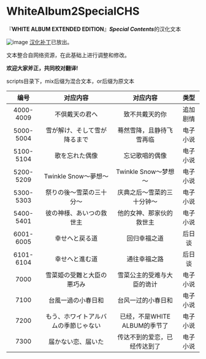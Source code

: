 # WhiteAlbum2SpecialCHS
『**WHITE ALBUM EXTENDED EDITION**』***Special Contents***的汉化文本

![image](https://github.com/xyx266617/WhiteAlbum2SpecialCHS/blob/main/image/menu1.png)
[汉化补丁](https://github.com/xyx266617/WhiteAlbum2SpecialCHS/releases/download/1.0/WHITE.ALBUM2.Special.Contents.rar)已放出。  

文本整合自网络资源，在此基础上进行调整和修改。  
  

**欢迎大家斧正，共同校对翻译!**


  
  
scripts目录下，mix后缀为混合文本，or后缀为原文本  


| 编号 | 对应内容 | 对应内容 | 类型 |
|:--:|:-----:|:----:|:---------:|
| 4000-4009 | 不倶戴天の君へ | 致不共戴天的你 | 追加剧情 |
| 5000-5004 | 雪が解け、そして雪が降るまで | 蓦然雪降，且静待飞雪再临 | 电子小说 |
| 5100-5104 | 歌を忘れた偶像 | 忘记歌唱的偶像 | 电子小说 |
| 5200-5209 | Twinkle Snow～夢想～ | Twinkle Snow～梦想～ | 电子小说 |
| 5300-5303 | 祭りの後～雪菜の三十分～ | 庆典之后～雪菜的三十分钟～ | 电子小说 |
| 5400-5401 | 彼の神様、あいつの救世主 | 他的女神、那家伙的救世主 | 电子小说 |
| 6001-6005 | 幸せへと戻る道 | 回归幸福之道 | 后日谈 |
| 6101-6104 | 幸せへと進む道 | 通往幸福之路 | 后日谈 |
| 7000 | 雪菜姫の受難と大臣の悪巧み | 雪菜公主的受难与大臣的诡计 | 电子小说 |
| 7100 | 台風一過の小春日和 | 台风一过的小春日和 | 电子小说 |
| 7200 | もう、ホワイトアルバムの季節じゃない | 已经，不是WHITE ALBUM的季节了 | 电子小说 |
| 7300 | 届かない恋、届いた | 传达不到的爱恋，已经传达到了 | 电子小说 |
